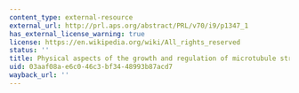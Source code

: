 ```yaml
---
content_type: external-resource
external_url: http://prl.aps.org/abstract/PRL/v70/i9/p1347_1
has_external_license_warning: true
license: https://en.wikipedia.org/wiki/All_rights_reserved
status: ''
title: Physical aspects of the growth and regulation of microtubule structures
uid: 03aaf08a-e6c0-46c3-bf34-48993b87acd7
wayback_url: ''
---
```

